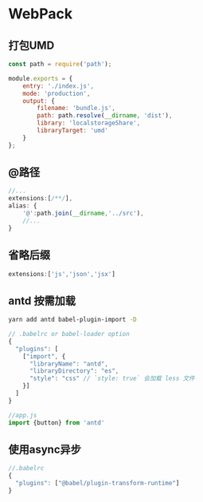 # WebPack

## 打包UMD
```JavaScript
const path = require('path');

module.exports = {
    entry: './index.js',
    mode: 'production',
    output: {
        filename: 'bundle.js',
        path: path.resolve(__dirname, 'dist'),
        library: 'localstorageShare',
        libraryTarget: 'umd'
    }
};

```

## @路径
```JavaScript
//...
extensions:[/**/],
alias: {
    '@':path.join(__dirname,'../src'),
    //...
}
```

## 省略后缀
```JavaScript
extensions:['js','json','jsx']
```

## antd 按需加载
```bash
yarn add antd babel-plugin-import -D
```
```JavaScript
// .babelrc or babel-loader option
{
  "plugins": [
    ["import", {
      "libraryName": "antd",
      "libraryDirectory": "es",
      "style": "css" // `style: true` 会加载 less 文件
    }]
  ]
}
```
```JavaScript
//app.js
import {button} from 'antd'
```
## 使用async异步
```JavaScript
//.babelrc
{
  "plugins": ["@babel/plugin-transform-runtime"]
}
```

